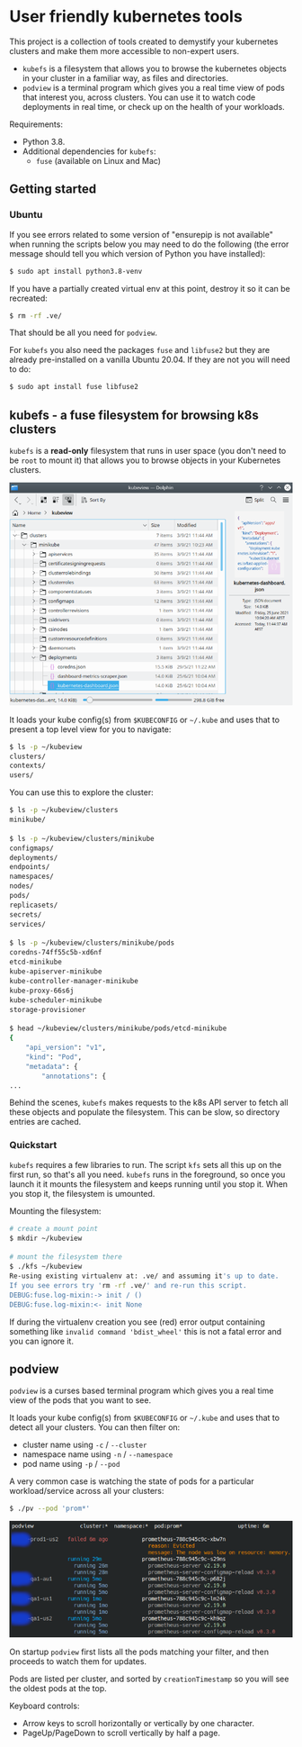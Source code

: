 # User friendly kubernetes tools

This project is a collection of tools created to demystify your kubernetes
clusters and make them more accessible to non-expert users.

* `kubefs` is a filesystem that allows you to browse the kubernetes objects in
  your cluster in a familiar way, as files and directories.
* `podview` is a terminal program which gives you a real time view of pods that
  interest you, across clusters. You can use it to watch code deployments in
  real time, or check up on the health of your workloads.

Requirements:

* Python 3.8.
* Additional dependencies for `kubefs`:
  * `fuse` (available on Linux and Mac)



## Getting started

### Ubuntu

If you see errors related to some version of "ensurepip is not available" when
running the scripts below you may need to do the following (the error message
should tell you which version of Python you have installed):

```bash
$ sudo apt install python3.8-venv
```

If you have a partially created virtual env at this point, destroy it so it can
be recreated:

```bash
$ rm -rf .ve/
```

That should be all you need for `podview`.

For `kubefs` you also need the packages `fuse` and `libfuse2` but they are
already pre-installed on a vanilla Ubuntu 20.04. If they are not you will need
to do:

```bash
$ sudo apt install fuse libfuse2
```



## kubefs - a fuse filesystem for browsing k8s clusters

`kubefs` is a **read-only** filesystem that runs in user space (you don't need
to be `root` to mount it) that allows you to browse objects in your Kubernetes
clusters.

![kubefs screenshot](docs/assets/kubefs-shot.png)

It loads your kube config(s) from `$KUBECONFIG` or `~/.kube` and uses that to
present a top level view for you to navigate:

```bash
$ ls -p ~/kubeview
clusters/
contexts/
users/
```

You can use this to explore the cluster:

```bash
$ ls -p ~/kubeview/clusters
minikube/

$ ls -p ~/kubeview/clusters/minikube
configmaps/
deployments/
endpoints/
namespaces/
nodes/
pods/
replicasets/
secrets/
services/

$ ls -p ~/kubeview/clusters/minikube/pods
coredns-74ff55c5b-xd6nf
etcd-minikube
kube-apiserver-minikube
kube-controller-manager-minikube
kube-proxy-66s6j
kube-scheduler-minikube
storage-provisioner

$ head ~/kubeview/clusters/minikube/pods/etcd-minikube
{
    "api_version": "v1",
    "kind": "Pod",
    "metadata": {
        "annotations": {
...
```

Behind the scenes, `kubefs` makes requests to the k8s API server to fetch all
these objects and populate the filesystem. This can be slow, so directory
entries are cached.


### Quickstart

`kubefs` requires a few libraries to run. The script `kfs` sets all this up on
the first run, so that's all you need. `kubefs` runs in the foreground, so once
you launch it it mounts the filesystem and keeps running until you stop it.
When you stop it, the filesystem is umounted.

Mounting the filesystem:

```bash
# create a mount point
$ mkdir ~/kubeview

# mount the filesystem there
$ ./kfs ~/kubeview
Re-using existing virtualenv at: .ve/ and assuming it's up to date.
If you see errors try 'rm -rf .ve/' and re-run this script.
DEBUG:fuse.log-mixin:-> init / ()
DEBUG:fuse.log-mixin:<- init None
```

If during the virtualenv creation you see (red) error output containing
something like `invalid command 'bdist_wheel'` this is not a fatal error and you
can ignore it.



## podview

`podview` is a curses based terminal program which gives you a real time view of the
pods that you want to see.

It loads your kube config(s) from `$KUBECONFIG` or `~/.kube` and uses that to
detect all your clusters. You can then filter on:

* cluster name using `-c` / `--cluster`
* namespace name using `-n` / `--namespace`
* pod name using `-p` / `--pod`

A very common case is watching the state of pods for a particular
workload/service across all your clusters:

```bash
$ ./pv --pod 'prom*'
```

![podview screenshot](docs/assets/podview-shot.png)

On startup `podview` first lists all the pods matching your filter, and then
proceeds to watch them for updates.

Pods are listed per cluster, and sorted by `creationTimestamp` so you will see
the oldest pods at the top.

Keyboard controls:

* Arrow keys to scroll horizontally or vertically by one character.
* PageUp/PageDown to scroll vertically by half a page.
